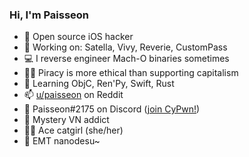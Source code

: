 ### Hi, I'm Paisseon

- 🍎 Open source iOS hacker
- 🔭 Working on: Satella, Vivy, Reverie, CustomPass
- 💻 I reverse engineer Mach-O binaries sometimes
- 🏴‍☠️ Piracy is more ethical than supporting capitalism
- 🌱 Learning ObjC, Ren'Py, Swift, Rust
- 📫 [u/paisseon](https://reddit.com/u/paisseon) on Reddit
- 👾 Paisseon#2175 on Discord ([join CyPwn!](https://discord.gg/cZ2gBRZvwW))
- 📕 Mystery VN addict
- 🏳️‍🌈 Ace catgirl (she/her)
- 💜 EMT nanodesu~
